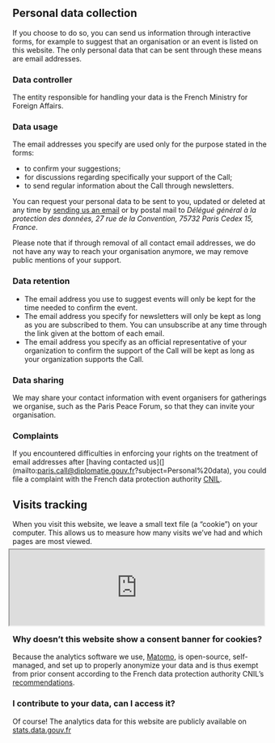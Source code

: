 ## Personal data collection

If you choose to do so, you can send us information through interactive forms, for example to suggest that an organisation or an event is listed on this website. The only personal data that can be sent through these means are email addresses.

### Data controller

The entity responsible for handling your data is the French Ministry for Foreign Affairs.

### Data usage

The email addresses you specify are used only for the purpose stated in the forms:

- to confirm your suggestions;
- for discussions regarding specifically your support of the Call;
- to send regular information about the Call through newsletters.

You can request your personal data to be sent to you, updated or deleted at any time by [sending us an email](mailto:paris.call@diplomatie.gouv.fr?subject=Personal%20data) or by postal mail to _Délégué général à la protection des données, 27 rue de la Convention, 75732 Paris Cedex 15, France_.

Please note that if through removal of all contact email addresses, we do not have any way to reach your organisation anymore, we may remove public mentions of your support.

### Data retention

- The email address you use to suggest events will only be kept for the time needed to confirm the event.
- The email address you specify for newsletters will only be kept as long as you are subscribed to them. You can unsubscribe at any time through the link given at the bottom of each email.
- The email address you specify as an official representative of your organization to confirm the support of the Call will be kept as long as your organization supports the Call.

### Data sharing

We may share your contact information with event organisers for gatherings we organise, such as the Paris Peace Forum, so that they can invite your organisation.

### Complaints

If you encountered difficulties in enforcing your rights on the treatment of email addresses after [having contacted us](](mailto:paris.call@diplomatie.gouv.fr?subject=Personal%20data), you could file a complaint with the French data protection authority [CNIL](https://www.cnil.fr/fr/cnil-direct/question/adresser-une-reclamation-plainte-la-cnil-quelles-conditions-et-comment).


## Visits tracking

When you visit this website, we leave a small text file (a “cookie”) on your computer. This allows us to measure how many visits we’ve had and which pages are most viewed.

<iframe src="https://stats.data.gouv.fr/index.php?module=CoreAdminHome&action=optOut&language={{ page.lang }}&backgroundColor=&fontColor=1a0d50&fontSize=&fontFamily=Avenir%20Next" style="height: 150px; width: 100%; margin: -8px" ></iframe>

### Why doesn’t this website show a consent banner for cookies?

Because the analytics software we use, [Matomo](https://www.matomo.org), is open-source, self-managed, and set up to properly anonymize your data and is thus exempt from prior consent according to the French data protection authority CNIL’s [recommendations](https://www.cnil.fr/fr/solutions-pour-la-mesure-daudience).

### I contribute to your data, can I access it?

Of course! The analytics data for this website are publicly available on [stats.data.gouv.fr](https://stats.data.gouv.fr/index.php?module=CoreHome&action=index&idSite=98&period=range&date=previous30)
